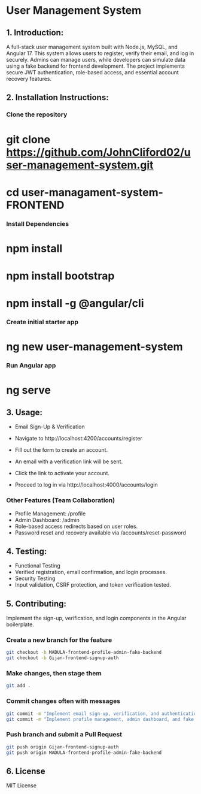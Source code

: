 # User Management System

## 1. Introduction:
A full-stack user management system built with Node.js, MySQL, and Angular 17. This system allows users to register, verify their email, and log in securely. Admins can manage users, while developers can simulate data using a fake backend for frontend development. The project implements secure JWT authentication, role-based access, and essential account recovery features.

## 2. Installation Instructions:
### Clone the repository

# git clone https://github.com/JohnCliford02/user-management-system.git
# cd user-managament-system-FRONTEND

### Install Dependencies

# npm install
# npm install bootstrap
# npm install -g @angular/cli

### Create initial starter app

# ng new user-management-system

### Run Angular app

# ng serve

## 3. Usage:
- Email Sign-Up & Verification

- Navigate to http://localhost:4200/accounts/register
- Fill out the form to create an account.
- An email with a verification link will be sent.
- Click the link to activate your account.
- Proceed to log in via http://localhost:4000/accounts/login

### Other Features (Team Collaboration)
- Profile Management: /profile
- Admin Dashboard: /admin
- Role-based access redirects based on user roles.
- Password reset and recovery available via /accounts/reset-password

## 4. Testing: 
- Functional Testing
- Verified registration, email confirmation, and login processes.
- Security Testing
- Input validation, CSRF protection, and token verification tested.

## 5. Contributing:
Implement the sign-up, verification, and login components in the Angular boilerplate.

### Create a new branch for the feature
``` bash
git checkout -b MADULA-frontend-profile-admin-fake-backend
git checkout -b Gijan-frontend-signup-auth
```
### Make changes, then stage them
``` bash
git add . 
```
### Commit changes often with  messages
``` bash
git commit -m "Implement email sign-up, verification, and authentication"
git commit -m "Implement profile management, admin dashboard, and fake backend"
```
### Push branch and submit a Pull Request
``` bash
git push origin Gijan-frontend-signup-auth
git push origin MADULA-frontend-profile-admin-fake-backend
```

## 6. License
MIT License
